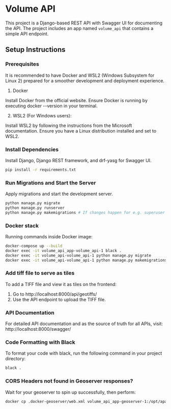 # Volume API

This project is a Django-based REST API with Swagger UI for documenting the API. The project includes an app named `volume_api` that contains a simple API endpoint.

## Setup Instructions

### Prerequisites

It is recommended to have Docker and WSL2 (Windows Subsystem for Linux 2) prepared for a smoother development and deployment experience.

1. Docker

Install Docker from the official website.
Ensure Docker is running by executing docker --version in your terminal.

2. WSL2 (For Windows users):

Install WSL2 by following the instructions from the Microsoft documentation.
Ensure you have a Linux distribution installed and set to WSL2.

### Install Dependencies
Install Django, Django REST framework, and drf-yasg for Swagger UI.
```bash
pip install -r requirements.txt
```

### Run Migrations and Start the Server
Apply migrations and start the development server.
```bash
python manage.py migrate
python manage.py runserver
python manage.py makemigrations # If changes happen for e.g. superuser
```

### Docker stack
Running commands inside Docker image:
```bash
docker-compose up --build
docker exec -it volume_api_app-volume_api-1 black .
docker exec -it volume_api-volume_api-1 python manage.py migrate
docker exec -it volume_api-volume_api-1 python manage.py makemigrations
```

### Add tiff file to serve as tiles
To add a TIFF file and view it as tiles on the frontend:

1. Go to http://localhost:8000/api/geotiffs/
2. Use the API endpoint to upload the TIFF file.

### API Documentation
For detailed API documentation and as the source of truth for all APIs, visit:
http://localhost:8000/swagger/

### Code Formatting with Black
To format your code with black, run the following command in your project directory:
```bash
black .
```

### CORS Headers not found in Geoserver responses?
Wait for your geoserver to spin up successfully, then perform:
```bash
docker cp .docker-geoserver/web.xml volume_api_app-geoserver-1:/opt/apache-tomcat-9.0.86/webapps/geoserver/WEB-INF/web.xml
```